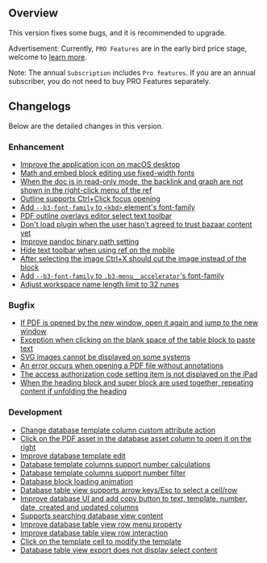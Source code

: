 ## Overview

This version fixes some bugs, and it is recommended to upgrade.

Advertisement: Currently, `PRO Features` are in the early bird price stage, welcome to [learn more](https://b3log.org/siyuan/en/pricing.html).

Note: The annual `Subscription` includes `Pro features`. If you are an annual subscriber, you do not need to buy PRO Features separately.

## Changelogs

Below are the detailed changes in this version.

### Enhancement

* [Improve the application icon on macOS desktop](https://github.com/siyuan-note/siyuan/issues/9403)
* [Math and embed block editing use fixed-width fonts](https://github.com/siyuan-note/siyuan/issues/9406)
* [When the doc is in read-only mode, the backlink and graph are not shown in the right-click menu of the ref](https://github.com/siyuan-note/siyuan/issues/9409)
* [Outline supports Ctrl+Click focus opening](https://github.com/siyuan-note/siyuan/issues/9410)
* [Add `--b3-font-family` to `<kbd>` element's font-family](https://github.com/siyuan-note/siyuan/issues/9412)
* [PDF outline overlays editor select text toolbar](https://github.com/siyuan-note/siyuan/issues/9415)
* [Don't load plugin when the user hasn't agreed to trust bazaar content yet](https://github.com/siyuan-note/siyuan/issues/9426)
* [Improve pandoc binary path setting](https://github.com/siyuan-note/siyuan/issues/9427)
* [Hide text toolbar when using ref on the mobile](https://github.com/siyuan-note/siyuan/issues/9431)
* [After selecting the image Ctrl+X should cut the image instead of the block](https://github.com/siyuan-note/siyuan/issues/9433)
* [Add `--b3-font-family` to `.b3-menu__accelerator`'s font-family](https://github.com/siyuan-note/siyuan/issues/9439)
* [Adjust workspace name length limit to 32 runes](https://github.com/siyuan-note/siyuan/issues/9440)

### Bugfix

* [If PDF is opened by the new window, open it again and jump to the new window](https://github.com/siyuan-note/siyuan/issues/9405)
* [Exception when clicking on the blank space of the table block to paste text](https://github.com/siyuan-note/siyuan/issues/9411)
* [SVG images cannot be displayed on some systems](https://github.com/siyuan-note/siyuan/issues/9413)
* [An error occurs when opening a PDF file without annotations](https://github.com/siyuan-note/siyuan/issues/9425)
* [The access authorization code setting item is not displayed on the iPad](https://github.com/siyuan-note/siyuan/issues/9432)
* [When the heading block and super block are used together, repeating content if unfolding the heading](https://github.com/siyuan-note/siyuan/issues/9435)

### Development

* [Change database template column custom attribute action](https://github.com/siyuan-note/siyuan/issues/9401)
* [Click on the PDF asset in the database asset column to open it on the right](https://github.com/siyuan-note/siyuan/issues/9402)
* [Improve database template edit](https://github.com/siyuan-note/siyuan/issues/9404)
* [Database template columns support number calculations](https://github.com/siyuan-note/siyuan/issues/9408)
* [Database template columns support number filter](https://github.com/siyuan-note/siyuan/issues/9414)
* [Database block loading animation](https://github.com/siyuan-note/siyuan/issues/9416)
* [Database table view supports arrow keys/Esc to select a cell/row](https://github.com/siyuan-note/siyuan/issues/9417)
* [Improve database UI and add copy button to text, template, number, date, created and updated columns](https://github.com/siyuan-note/siyuan/issues/9418)
* [Supports searching database view content](https://github.com/siyuan-note/siyuan/issues/9419)
* [Improve database table view row menu property](https://github.com/siyuan-note/siyuan/issues/9420)
* [Improve database table view row interaction](https://github.com/siyuan-note/siyuan/issues/9421)
* [Click on the template cell to modify the template](https://github.com/siyuan-note/siyuan/issues/9423)
* [Database table view export does not display select content](https://github.com/siyuan-note/siyuan/issues/9428)
